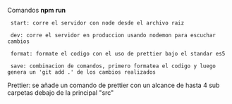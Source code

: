 Comandos **npm run**
`````
 start: corre el servidor con node desde el archivo raiz

 dev: corre el servidor en produccion usando nodemon para escuchar cambios

 format: formate el codigo con el uso de prettier bajo el standar es5

 save: combinacion de comandos, primero formatea el codigo y luego genera un 'git add .' de los cambios realizados
 `````

Prettier:
se añade un comando de prettier con un alcance de hasta 4 sub carpetas debajo de la principal "src"